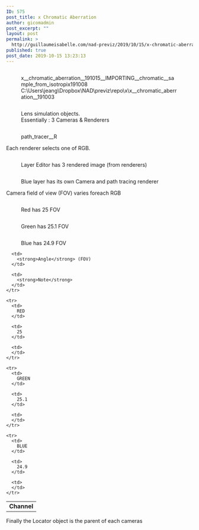 ```yaml
---
ID: 575
post_title: x Chromatic Aberration
author: gicomadmin
post_excerpt: ""
layout: post
permalink: >
  http://guillaumeisabelle.com/nad-previz/2019/10/15/x-chromatic-aberration/
published: true
post_date: 2019-10-15 13:23:13
---
```

<!-- wp:image {"id":576} --><figure class="wp-block-image">

<img src="http://guillaumeisabelle.com/nad-previz/wp-content/uploads/sites/19/2019/10/image-19-1024x495.png" alt="" class="wp-image-576" /><figcaption>x\_\_chromatic_aberration\_\_191015\_\_IMPORTING\_\_chromatic__sample_from_isotropix191008  
C:\Users\jeang\Dropbox\NAD\previz\repo\x\x\_\_chromatic_aberration\_\_191003</figcaption></figure> <!-- /wp:image -->

<!-- wp:block-lab/stc-vision-block {"vision":"Picture the Essential Steps to  understand and reproduce the Effect","dtdue":"191015"} /-->

<!-- wp:image {"id":579} --><figure class="wp-block-image">

<img src="http://guillaumeisabelle.com/nad-previz/wp-content/uploads/sites/19/2019/10/image-20.png" alt="" class="wp-image-579" /><figcaption>Lens simulation objects.  
Essentially : 3 Cameras & Renderers  
</figcaption></figure> <!-- /wp:image -->

<!-- wp:image {"id":582} --><figure class="wp-block-image">

<img src="http://guillaumeisabelle.com/nad-previz/wp-content/uploads/sites/19/2019/10/image-22-1024x696.png" alt="" class="wp-image-582" /><figcaption>path_tracer__R  
</figcaption></figure> <!-- /wp:image -->

<!-- wp:paragraph -->

Each renderer selects one of RGB.

<!-- /wp:paragraph -->

<!-- wp:image {"id":581} --><figure class="wp-block-image">

<img src="http://guillaumeisabelle.com/nad-previz/wp-content/uploads/sites/19/2019/10/image-21-1024x437.png" alt="" class="wp-image-581" /><figcaption>Layer Editor has 3 rendered image (from renderers)</figcaption></figure> <!-- /wp:image -->

<!-- wp:image {"id":584} --><figure class="wp-block-image">

<img src="http://guillaumeisabelle.com/nad-previz/wp-content/uploads/sites/19/2019/10/image-23-1024x224.png" alt="" class="wp-image-584" /><figcaption>Blue layer has its own Camera and path tracing renderer</figcaption></figure> <!-- /wp:image -->

<!-- wp:paragraph -->

Camera field of view (FOV) varies foreach RGB

<!-- /wp:paragraph -->

<!-- wp:image {"id":589} --><figure class="wp-block-image">

<img src="http://guillaumeisabelle.com/nad-previz/wp-content/uploads/sites/19/2019/10/image-26.png" alt="" class="wp-image-589" /><figcaption>Red has 25 FOV</figcaption></figure> <!-- /wp:image -->

<!-- wp:image {"id":587} --><figure class="wp-block-image">

<img src="http://guillaumeisabelle.com/nad-previz/wp-content/uploads/sites/19/2019/10/image-25.png" alt="" class="wp-image-587" /><figcaption>Green has 25.1 FOV</figcaption></figure> <!-- /wp:image -->

<!-- wp:image {"id":586} --><figure class="wp-block-image">

<img src="http://guillaumeisabelle.com/nad-previz/wp-content/uploads/sites/19/2019/10/image-24.png" alt="" class="wp-image-586" /><figcaption>Blue has 24.9 FOV</figcaption></figure> <!-- /wp:image -->

<!-- wp:table -->

<table class="wp-block-table">
  <tbody>
    <tr>
      <td>
        <strong>Channel</strong>
      </td>
      
      <td>
        <strong>Angle</strong> (FOV)
      </td>
      
      <td>
        <strong>Note</strong>
      </td>
    </tr>
    
    <tr>
      <td>
        RED
      </td>
      
      <td>
        25
      </td>
      
      <td>
      </td>
    </tr>
    
    <tr>
      <td>
        GREEN
      </td>
      
      <td>
        25.1
      </td>
      
      <td>
      </td>
    </tr>
    
    <tr>
      <td>
        BLUE
      </td>
      
      <td>
        24.9
      </td>
      
      <td>
      </td>
    </tr>
  </tbody>
</table>

<!-- /wp:table -->

<!-- wp:paragraph -->

Finally the Locator object is the parent of each cameras

<!-- /wp:paragraph -->

<!-- wp:image {"id":593} --><figure class="wp-block-image">

<img src="http://guillaumeisabelle.com/nad-previz/wp-content/uploads/sites/19/2019/10/image-27-1024x610.png" alt="" class="wp-image-593" /></figure> <!-- /wp:image -->